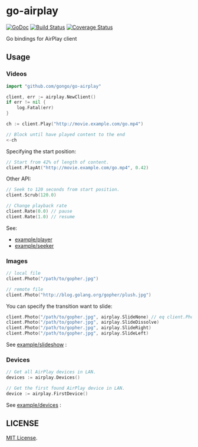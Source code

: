 go-airplay
==========

[![GoDoc](http://godoc.org/github.com/gongo/go-airplay?status.svg)](http://godoc.org/github.com/gongo/go-airplay)
[![Build Status](https://travis-ci.org/gongo/go-airplay.svg?branch=master)](https://travis-ci.org/gongo/go-airplay)
[![Coverage Status](https://coveralls.io/repos/gongo/go-airplay/badge.png?branch=master)](https://coveralls.io/r/gongo/go-airplay?branch=master)

Go bindings for AirPlay client

## Usage

### Videos

```go
import "github.com/gongo/go-airplay"

client, err := airplay.NewClient()
if err != nil {
	log.Fatal(err)
}

ch := client.Play("http://movie.example.com/go.mp4")

// Block until have played content to the end
<-ch
```

Specifying the start position:

```go
// Start from 42% of length of content.
client.PlayAt("http://movie.example.com/go.mp4", 0.42)
```

Other API:

```go
// Seek to 120 seconds from start position.
client.Scrub(120.0)

// Change playback rate
client.Rate(0.0) // pause
client.Rate(1.0) // resume
```

See:

- [example/player](./example/player/main.go)
- [example/seeker](./example/seeker/main.go)

### Images

```go
// local file
client.Photo("/path/to/gopher.jpg")

// remote file
client.Photo("http://blog.golang.org/gopher/plush.jpg")
```

You can specify the transition want to slide:

```go
client.Photo("/path/to/gopher.jpg", airplay.SlideNone) // eq client.Photo("..")
client.Photo("/path/to/gopher.jpg", airplay.SlideDissolve)
client.Photo("/path/to/gopher.jpg", airplay.SlideRight)
client.Photo("/path/to/gopher.jpg", airplay.SlideLeft)
```

See [example/slideshow](./example/slideshow/main.go) :

### Devices

```go
// Get all AirPlay devices in LAN.
devices := airplay.Devices()

// Get the first found AirPlay device in LAN.
device := airplay.FirstDevice()
```

See [example/devices](./example/devices/) :

## LICENSE

[MIT License](./LICENSE.txt).
